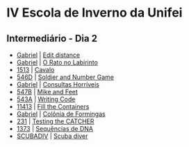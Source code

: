 # IV Escola de Inverno da Unifei

## Intermediário - Dia 2
- [Gabriel](EDIST-Gabriel.cpp) | [Edit distance](http://www.spoj.com/problems/EDIST/)
- [Gabriel](1799Gabriel.cpp) | [O Rato no Labirinto](https://www.urionlinejudge.com.br/judge/pt/problems/view/1799)
- [1513]() | [Cavalo](https://www.urionlinejudge.com.br/judge/pt/problems/view/1513)
- [546D]() | [Soldier and Number Game](http://codeforces.com/problemset/problem/546/D)
- [Gabriel](1500Gabriel.cpp) | [Consultas Horríveis](https://www.urionlinejudge.com.br/judge/pt/problems/view/1500)
- [547B]() | [Mike and Feet](http://codeforces.com/problemset/problem/547/B)
- [543A]() | [Writing Code](http://codeforces.com/problemset/problem/543/A)
- [11413]() | [Fill the Containers](https://uva.onlinejudge.org/index.php?option=onlinejudge&page=show_problem&problem=2408)
- [Gabriel](1135Gabriel.cpp) | [Colônia de Formingas](https://www.urionlinejudge.com.br/judge/pt/problems/view/1135)
- [231]() | [Testing the CATCHER](https://uva.onlinejudge.org/index.php?option=onlinejudge&page=show_problem&problem=167)
- [1373]() | [Sequências de DNA](https://www.urionlinejudge.com.br/judge/pt/problems/view/1373)
- [SCUBADIV]() | [Scuba diver](http://www.spoj.com/problems/SCUBADIV/)

